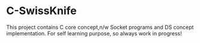 # C-SwissKnife
This project contains C core concept,n/w Socket programs and DS concept implementation. For self learning purpose, so always work in progress!
